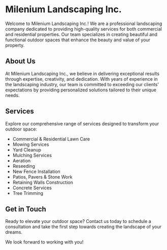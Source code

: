 # Milenium Landscaping Inc.

Welcome to Milenium Landscaping Inc.! We are a professional landscaping company dedicated to providing high-quality services for both commercial and residential properties. Our team specializes in creating beautiful and functional outdoor spaces that enhance the beauty and value of your property.

## About Us

At Milenium Landscaping Inc., we believe in delivering exceptional results through expertise, creativity, and dedication. With years of experience in the landscaping industry, our team is committed to exceeding our clients' expectations by providing personalized solutions tailored to their unique needs.

## Services

Explore our comprehensive range of services designed to transform your outdoor space:

- Commercial & Residential Lawn Care
- Mowing Services
- Yard Cleanup
- Mulching Services
- Aeration
- Reseeding
- New Fence Installation
- Patios, Pavers & Stone Work
- Retaining Walls Construction
- Concrete Services
- Tree Trimming

## Get in Touch

Ready to elevate your outdoor space? Contact us today to schedule a consultation and take the first step towards creating the landscape of your dreams.

We look forward to working with you!

